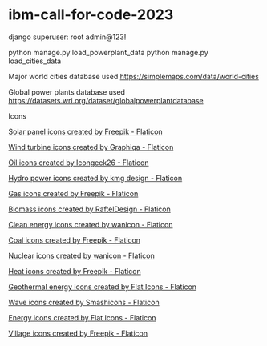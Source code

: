 # ibm-call-for-code-2023

django superuser:
root
admin@123!

python manage.py load_powerplant_data
python manage.py load_cities_data

Major world cities database used
https://simplemaps.com/data/world-cities

Global power plants database used
https://datasets.wri.org/dataset/globalpowerplantdatabase

Icons

<a href="https://www.flaticon.com/free-icons/solar-panel" title="solar panel icons">Solar panel icons created by Freepik - Flaticon</a>

<a href="https://www.flaticon.com/free-icons/wind-turbine" title="wind turbine icons">Wind turbine icons created by Graphiqa - Flaticon</a>

<a href="https://www.flaticon.com/free-icons/oil" title="oil icons">Oil icons created by Icongeek26 - Flaticon</a>

<a href="https://www.flaticon.com/free-icons/hydro-power" title="hydro power icons">Hydro power icons created by kmg design - Flaticon</a>

<a href="https://www.flaticon.com/free-icons/gas" title="gas icons">Gas icons created by Freepik - Flaticon</a>

<a href="https://www.flaticon.com/free-icons/biomass" title="biomass icons">Biomass icons created by RaftelDesign - Flaticon</a>

<a href="https://www.flaticon.com/free-icons/clean-energy" title="clean energy icons">Clean energy icons created by wanicon - Flaticon</a>

<a href="https://www.flaticon.com/free-icons/coal" title="coal icons">Coal icons created by Freepik - Flaticon</a>

<a href="https://www.flaticon.com/free-icons/nuclear" title="nuclear icons">Nuclear icons created by wanicon - Flaticon</a>

<a href="https://www.flaticon.com/free-icons/heat" title="heat icons">Heat icons created by Freepik - Flaticon</a>

<a href="https://www.flaticon.com/free-icons/geothermal-energy" title="geothermal energy icons">Geothermal energy icons created by Flat Icons - Flaticon</a>

<a href="https://www.flaticon.com/free-icons/wave" title="wave icons">Wave icons created by Smashicons - Flaticon</a>

<a href="https://www.flaticon.com/free-icons/energy" title="energy icons">Energy icons created by Flat Icons - Flaticon</a>

<a href="https://www.flaticon.com/free-icons/village" title="village icons">Village icons created by Freepik - Flaticon</a>
